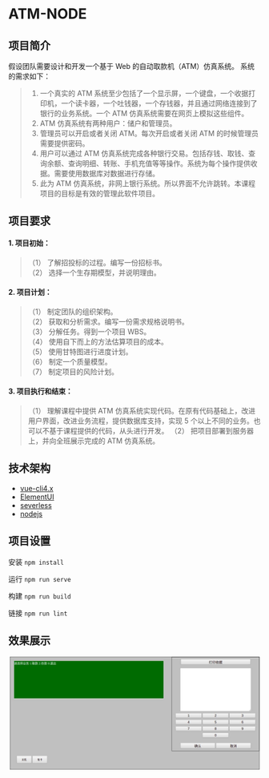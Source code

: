 ATM-NODE
================================================

## 项目简介

假设团队需要设计和开发一个基于 Web 的自动取款机（ATM）仿真系统。 系统的需求如下：  

>1. 一个真实的 ATM 系统至少包括了一个显示屏，一个键盘，一个收据打印机，一个读卡器，一个吐钱器，一个存钱器，并且通过网络连接到了银行的业务系统。一个 ATM 仿真系统需要在网页上模拟这些组件。
>2. ATM 仿真系统有两种用户：储户和管理员。
>3. 管理员可以开启或者关闭 ATM。每次开启或者关闭 ATM 的时候管理员需要提供密码。
>4. 用户可以通过 ATM 仿真系统完成各种银行交易。包括存钱、取钱、查询余额、查询明细、转账、手机充值等等操作。系统为每个操作提供收据。需要使用数据库对数据进行存储。
>5. 此为 ATM 仿真系统，非网上银行系统。所以界面不允许跳转。本课程项目的目标是有效的管理此软件项目。

## 项目要求

#### 1. 项目初始：
>（1） 了解招投标的过程。编写一份招标书。  
（2） 选择一个生存期模型，并说明理由。
#### 2. 项目计划：
>（1） 制定团队的组织架构。  
（2） 获取和分析需求。编写一份需求规格说明书。  
（3） 分解任务。得到一个项目 WBS。  
（4） 使用自下而上的方法估算项目的成本。  
（5） 使用甘特图进行进度计划。  
（6） 制定一个质量模型。  
（7） 制定项目的风险计划。  
#### 3. 项目执行和结束：
>（1） 理解课程中提供 ATM 仿真系统实现代码。在原有代码基础上，改进用户界面，改进业务流程，提供数据库支持，实现 5 个以上不同的业务。也可以不基于课程提供的代码，从头进行开发。
（2） 把项目部署到服务器上，并向全班展示完成的 ATM 仿真系统。

## 技术架构

- [vue-cli4.x](https://cli.vuejs.org/)
- [ElementUI](https://element.eleme.cn/#/zh-CN/component/installation)
- [severless](http://doc.bmob.cn/data/wechat_app_new/index.html)
- [nodejs](https://nodejs.org/en/)

## 项目设置

安装 ```npm install```

运行 ```npm run serve```

构建 ```npm run build```

链接 ```npm run lint```

## 效果展示

![avatar](./src/assets/img/main.jpg)
